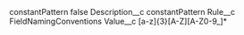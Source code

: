 <?xml version="1.0" encoding="UTF-8"?>
<CustomMetadata xmlns="http://soap.sforce.com/2006/04/metadata" xmlns:xsi="http://www.w3.org/2001/XMLSchema-instance" xmlns:xsd="http://www.w3.org/2001/XMLSchema">
    <label>constantPattern</label>
    <protected>false</protected>
    <values>
        <field>Description__c</field>
        <value xsi:type="xsd:string">constantPattern</value>
    </values>
    <values>
        <field>Rule__c</field>
        <value xsi:type="xsd:string">FieldNamingConventions</value>
    </values>
    <values>
        <field>Value__c</field>
        <value xsi:type="xsd:string">[a-z]{3}[A-Z][A-Z0-9_]*</value>
    </values>
</CustomMetadata>
